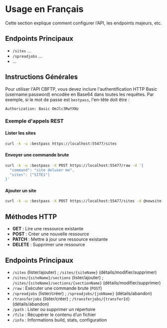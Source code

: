 # Usage en Français

Cette section explique comment configurer l’API, les endpoints majeurs, etc.

## Endpoints Principaux
- `/sites` ...
- `/spreadjobs` ...
- ...

## Instructions Générales

Pour utiliser l'API CBFTP, vous devez inclure l'authentification HTTP Basic (username:password) encodée en Base64 dans toutes les requêtes. Par exemple, si le mot de passe est `bestpass`, l'en-tête doit être :

```
Authorization: Basic OmJlc3RwYXNz
```

### Exemple d'appels REST

#### Lister les sites

```bash
curl -k -u :bestpass https://localhost:55477/sites
```

#### Envoyer une commande brute

```bash
curl -k -u :bestpass -X POST https://localhost:55477/raw -d '{
  "command": "site deluser me",
  "sites": ["SITE1"]
}'
```

#### Ajouter un site

```bash
curl -k -u :bestpass -X POST https://localhost:55477/sites -d @newsite.json
```

## Méthodes HTTP

- **GET** : Lire une ressource existante
- **POST** : Créer une nouvelle ressource
- **PATCH** : Mettre à jour une ressource existante
- **DELETE** : Supprimer une ressource

## Endpoints Principaux

- `/sites` (lister/ajouter) ; `/sites/{siteName}` (détails/modifier/supprimer)
- `/sites/{siteName}/sections` (lister/ajouter) ; `/sites/{siteName}/sections/{sectionName}` (détails/modifier/supprimer)
- `/raw` : Exécuter une commande brute (`POST`)
- `/spreadjobs` (lister/créer) ; `/spreadjobs/{jobName}` (détails/abandon)
- `/transferjobs` (lister/créer) ; `/transferjobs/{transferId}` (détails/abandon)
- `/path` : Lister ou supprimer un répertoire
- `/file` : Récupérer le contenu d’un fichier
- `/info` : Informations build, stats, configuration
